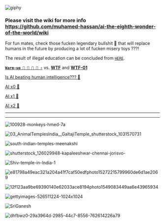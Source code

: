 ![giphy](https://github.com/muhamed-hassan/ai-the-eighth-wonder-of-the-world/assets/17825804/efc95ef1-629b-4d25-8ed5-611b4ba6166e)

### Please visit the wiki for more info https://github.com/muhamed-hassan/ai-the-eighth-wonder-of-the-world/wiki

For fun mates, check those fucken legendary bullshit 💩 that will replace humans in the future by producing a lot of fucken misery toys ???!

The result of illegal education can be concluded from [`HERE`](https://github.com/muhamed-hassan/production_deployment_syndrome/wiki#%D9%85%D8%AA%D9%84%D8%A7%D8%B2%D9%85%D8%A9-%D8%A7%D9%84%D9%85%D8%B9%D8%A7%D8%AF%D9%84%D8%A7%D8%AA-%D9%84%D8%AF%D9%83%D8%A7%D8%AA%D8%B1%D8%A9-%D8%A7%D9%84%D8%AC%D8%A7%D9%85%D8%B9%D8%A9----formulas-syndrome-of-university-professors).

[**`Warm-up 🤗 🥳 🧐 🙌 ✌`**](https://youtu.be/C8BP8K-ZuL0?si=HitcXVUid5nmAYIR) vs. [**WTF**](https://www.youtube.com/watch?v=9i94opWcYLE) and [**WTF-01**](https://www.youtube.com/watch?v=GLG08oT3HwM)

[Is AI beating human intelligence??? 🤔](https://www.youtube.com/watch?v=r5k0J42J5Fc)

[AI x0 💩](https://www.youtube.com/watch?v=gO3Z2xwCpgI)

[AI x1 💩](https://www.youtube.com/watch?v=mEsleV16qdo)

[AI x2 💩](https://www.youtube.com/watch?v=N4FBwXxKbGc)

***
***

![100928-monkeys-hmed-7a](https://github.com/muhamed-hassan/ai-the-eighth-wonder-of-the-world/assets/17825804/8c9ac51c-3695-42b0-b4be-ca5c2c6e2d1a)

![03_AnimalTemplesIndia__GaltajiTemple_shutterstock_1031570731](https://github.com/muhamed-hassan/ai-the-eighth-wonder-of-the-world/assets/17825804/7b251b16-2ae7-44b5-8a4a-5a0d8f6942ed)

![south-indian-temples-meenakshi](https://github.com/muhamed-hassan/ai-the-eighth-wonder-of-the-world/assets/17825804/ef0ba4a9-344e-4603-bfbe-e5f6d330d7f6)

![shutterstock_126029948-kapaleeshwar-chennai-jorisvo-](https://github.com/muhamed-hassan/ai-the-eighth-wonder-of-the-world/assets/17825804/e20f7ec1-cb6c-4621-b5c1-e31fae4103f3)

![Shiv-temple-in-India-1](https://github.com/muhamed-hassan/ai-the-eighth-wonder-of-the-world/assets/17825804/44c5c7d2-4755-4f62-80a3-92da1de150e0)

![e81798a49eac321a204a41f7caf50edfphoto15272215799960de6d1ae2069](https://github.com/muhamed-hassan/ai-the-eighth-wonder-of-the-world/assets/17825804/591d4a7a-bcc7-4721-89f4-b04125e90ab6)

![12f123aa9be69390140e62033ace8194photo1549083449aa6e43965934](https://github.com/muhamed-hassan/ai-the-eighth-wonder-of-the-world/assets/17825804/2a0f5507-a4d0-461e-a9d4-3ab4c448fe1c)

![gettyimages-526511224-1024x1024](https://github.com/muhamed-hassan/ai-the-eighth-wonder-of-the-world/assets/17825804/7994d2b8-1f48-4390-ad74-e436378ac99e)

![SriGanesh](https://github.com/muhamed-hassan/ai-the-eighth-wonder-of-the-world/assets/17825804/6bfa1f84-782f-44e9-b392-ab8f216dea71)

![dhfbwz0-29a3964d-2985-44c7-8556-762614226a79](https://github.com/muhamed-hassan/ai-the-eighth-wonder-of-the-world/assets/17825804/48d99b15-2e96-4ffe-aeec-d5a4cb396d7a)


